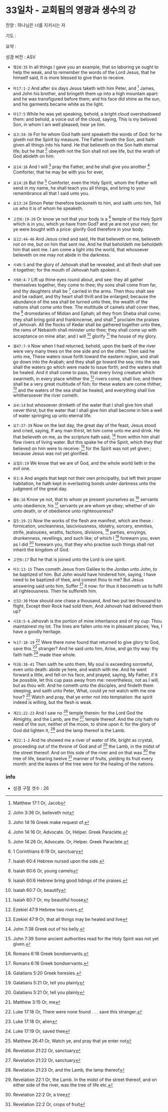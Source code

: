 # 33일차 - 교회됨의 영광과 생수의 강

찬양 : 하나님은 너를 지키시는 자

기도 : 

요약 : 

성경 버전 : ASV

- `행20:35` In all things I gave you an example, that so laboring ye ought to help the weak, and to remember the words of the Lord Jesus, that he himself said, It is more blessed to give than to receive.

- `마17:1-2` And after six days Jesus taketh with him Peter, and [^Matt17:1a] James, and John his brother, and bringeth them up into a high mountain apart: and he was transfigured before them; and his face did shine as the sun, and his garments became white as the light.
[^Matt17:1a]: Matthew 17:1 Or, Jacob 


- `마17:5` While he was yet speaking, behold, a bright cloud overshadowed them: and behold, a voice out of the cloud, saying, This is my beloved Son, in whom I am well pleased; hear ye him.

- `요3:34-36` For he whom God hath sent speaketh the words of God: for he giveth not the Spirit by measure. The Father loveth the Son, and hath given all things into his hand. He that believeth on the Son hath eternal life; but he that [^John3:36a] obeyeth not the Son shall not see life, but the wrath of God abideth on him.
[^John3:36a]: John 3:36 Or, believeth not 


- `요14:16` And I will [^John14:16a] pray the Father, and he shall give you another [^John14:16b] Comforter, that he may be with you for ever,
[^John14:16a]: John 14:16 Greek make request of. 
[^John14:16b]: John 14:16 Or, Advocate. Or, Helper. Greek Paraclete. 


- `요14:26` But the [^John14:26a] Comforter, even the Holy Spirit, whom the Father will send in my name, he shall teach you all things, and bring to your remembrance all that I said unto you.
[^John14:26a]: John 14:26 Or, Advocate. Or, Helper. Greek Paraclete. 


- `요13:24` Simon Peter therefore beckoneth to him, and saith unto him, Tell us who it is of whom he speaketh.

- `고전6:19-20` Or know ye not that your body is a [^1Cor6:19a] temple of the Holy Spirit which is in you, which ye have from God? and ye are not your own; for ye were bought with a price: glorify God therefore in your body.
[^1Cor6:19a]: 1 Corinthians 6:19 Or, sanctuary 


- `요12:44-46` And Jesus cried and said, He that believeth on me, believeth not on me, but on him that sent me. And he that beholdeth me beholdeth him that sent me. I am come a light into the world, that whosoever believeth on me may not abide in the darkness.

- `사40:5` and the glory of Jehovah shall be revealed, and all flesh shall see it together; for the mouth of Jehovah hath spoken it.

- `사60:4-7` Lift up thine eyes round about, and see: they all gather themselves together, they come to thee; thy sons shall come from far, and thy daughters shall be [^Isa60:4a] carried in the arms. Then thou shalt see and be radiant, and thy heart shall thrill and be enlarged; because the abundance of the sea shall be turned unto thee, the wealth of the nations shall come unto thee. The multitude of camels shall cover thee, the [^Isa60:6a] dromedaries of Midian and Ephah; all they from Sheba shall come; they shall bring gold and frankincense, and shall [^Isa60:6b] proclaim the praises of Jehovah. All the flocks of Kedar shall be gathered together unto thee, the rams of Nebaioth shall minister unto thee; they shall come up with acceptance on mine altar; and I will [^Isa60:7a] glorify [^Isa60:7b] the house of my glory.
[^Isa60:4a]: Isaiah 60:4 Hebrew nursed upon the side. 
[^Isa60:6a]: Isaiah 60:6 Or, young camels 
[^Isa60:6b]: Isaiah 60:6 Hebrew bring good tidings of the praises. 
[^Isa60:7a]: Isaiah 60:7 Or, beautify 
[^Isa60:7b]: Isaiah 60:7 Or, my beautiful house 


- `겔47:7-9` Now when I had returned, behold, upon the bank of the river were very many trees on the one side and on the other. Then said he unto me, These waters issue forth toward the eastern region, and shall go down into the Arabah; and they shall go toward the sea; into the sea shall the waters go which were made to issue forth; and the waters shall be healed. And it shall come to pass, that every living creature which swarmeth, in every place whither the [^Ezek47:9a] rivers come, shall live; and there shall be a very great multitude of fish; for these waters are come thither, [^Ezek47:9b] and the waters of the sea shall be healed, and everything shall live whithersoever the river cometh.
[^Ezek47:9a]: Ezekiel 47:9 Hebrew two rivers. 
[^Ezek47:9b]: Ezekiel 47:9 Or, that all things may be healed and live 


- `요4:14` but whosoever drinketh of the water that I shall give him shall never thirst; but the water that I shall give him shall become in him a well of water springing up unto eternal life.

- `요7:37-39` Now on the last day, the great day of the feast, Jesus stood and cried, saying, If any man thirst, let him come unto me and drink. He that believeth on me, as the scripture hath said, [^John7:38a] from within him shall flow rivers of living water. But this spake he of the Spirit, which they that believed on him were to receive: [^John7:39a] for the Spirit was not yet given ; because Jesus was not yet glorified.
[^John7:38a]: John 7:38 Greek out of his belly. 
[^John7:39a]: John 7:39 Some ancient authorities read for the Holy Spirit was not yet given. 


- `요일5:19` We know that we are of God, and the whole world lieth in the evil one.

- `유1:6` And angels that kept not their own principality, but left their proper habitation, he hath kept in everlasting bonds under darkness unto the judgment of the great day.

- `롬6:16` Know ye not, that to whom ye present yourselves as [^Rom6:16a] servants unto obedience, his [^Rom6:16b] servants ye are whom ye obey; whether of sin unto death, or of obedience unto righteousness?
[^Rom6:16a]: Romans 6:16 Greek bondservants. 
[^Rom6:16b]: Romans 6:16 Greek bondservants. 


- `갈5:19-21` Now the works of the flesh are manifest, which are these : fornication, uncleanness, lasciviousness, idolatry, sorcery, enmities, strife, jealousies, wraths, factions, divisions, [^Gal5:20a] parties, envyings, drunkenness, revellings, and such like; of which I [^Gal5:21a] forewarn you, even as I did [^Gal5:21b] forewarn you, that they who practise such things shall not inherit the kingdom of God.
[^Gal5:20a]: Galatians 5:20 Greek heresies. 
[^Gal5:21a]: Galatians 5:21 Or, tell you plainly 
[^Gal5:21b]: Galatians 5:21 Or, tell you plainly 


- `고전6:17` But he that is joined unto the Lord is one spirit.

- `마3:13-15` Then cometh Jesus from Galilee to the Jordan unto John, to be baptized of him. But John would have hindered him, saying, I have need to be baptized of thee, and comest thou to me? But Jesus answering said unto him, Suffer [^Matt3:15a] it now: for thus it becometh us to fulfil all righteousness. Then he suffereth him.
[^Matt3:15a]: Matthew 3:15 Or, me 


- `신32:30` How should one chase a thousand, And two put ten thousand to flight, Except their Rock had sold them, And Jehovah had delivered them up?

- `시16:5-6` Jehovah is the portion of mine inheritance and of my cup: Thou maintainest my lot. The lines are fallen unto me in pleasant places; Yea, I have a goodly heritage.

- `눅17:18-19` [^Luke17:18a] Were there none found that returned to give glory to God, save this [^Luke17:18b] stranger? And he said unto him, Arise, and go thy way: thy faith hath [^Luke17:19a] made thee whole.
[^Luke17:18a]: Luke 17:18 Or, There were none found . . . save this stranger. 
[^Luke17:18b]: Luke 17:18 Or, alien 
[^Luke17:19a]: Luke 17:19 Or, saved thee 


- `마26:38-41` Then saith he unto them, My soul is exceeding sorrowful, even unto death: abide ye here, and watch with me. And he went forward a little, and fell on his face, and prayed, saying, My Father, if it be possible, let this cup pass away from me: nevertheless, not as I will, but as thou wilt. And he cometh unto the disciples, and findeth them sleeping, and saith unto Peter, What, could ye not watch with me one hour? [^Matt26:41a] Watch and pray, that ye enter not into temptation: the spirit indeed is willing, but the flesh is weak.
[^Matt26:41a]: Matthew 26:41 Or, Watch ye, and pray that ye enter not 


- `계21:22-23` And I saw no [^Rev21:22a] temple therein: for the Lord God the Almighty, and the Lamb, are the [^Rev21:22b] temple thereof. And the city hath no need of the sun, neither of the moon, to shine upon it: for the glory of God did lighten it, [^Rev21:23a] and the lamp thereof is the Lamb.
[^Rev21:22a]: Revelation 21:22 Or, sanctuary 
[^Rev21:22b]: Revelation 21:22 Or, sanctuary 
[^Rev21:23a]: Revelation 21:23 Or, and the Lamb, the lamp thereof 


- `계22:1-2` And he showed me a river of water of life, bright as crystal, proceeding out of the throne of God and of [^Rev22:1a] the Lamb, in the midst of the street thereof. And on this side of the river and on that was [^Rev22:2a] the tree of life, bearing twelve [^Rev22:2b] manner of fruits, yielding its fruit every month: and the leaves of the tree were for the healing of the nations.
[^Rev22:1a]: Revelation 22:1 Or, the Lamb. In the midst of the street thereof, and on either side of the river, was the tree of life etc. 
[^Rev22:2a]: Revelation 22:2 Or, a tree 
[^Rev22:2b]: Revelation 22:2 Or, crops of fruit 


### info

- 성경 구절 갯수 : 26